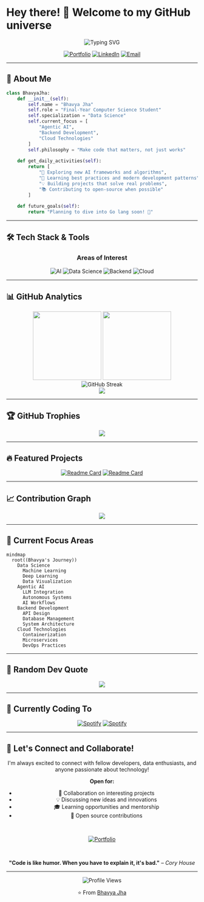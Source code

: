 # Hey there! 👋 Welcome to my GitHub universe

<div align="center">
  <img src="https://readme-typing-svg.herokuapp.com?font=Fira+Code&weight=600&size=28&pause=1000&color=6C8AE4&background=0B0F1900&center=true&vCenter=true&width=600&lines=I'm+Bhavya+Jha;Data+Science+Enthusiast;Final-Year+CS+Student;AI+%26+Backend+Explorer" alt="Typing SVG" />
</div>

<div align="center">
  
  [![Portfolio](https://img.shields.io/badge/Portfolio-FF5722?style=for-the-badge&logo=todoist&logoColor=white)](https://my-portfolio-5rq6-delta.vercel.app/)
  [![LinkedIn](https://img.shields.io/badge/LinkedIn-0077B5?style=for-the-badge&logo=linkedin&logoColor=white)](https://www.linkedin.com/in/bhavya-jha-52461b250/)
  [![Email](https://img.shields.io/badge/Gmail-D14836?style=for-the-badge&logo=gmail&logoColor=white)](mailto:bhavyajha1404@gmail.com)
  
</div>

---

## 🚀 About Me

```python
class BhavyaJha:
    def __init__(self):
        self.name = "Bhavya Jha"
        self.role = "Final-Year Computer Science Student"
        self.specialization = "Data Science"
        self.current_focus = [
            "Agentic AI", 
            "Backend Development", 
            "Cloud Technologies"
        ]
        self.philosophy = "Make code that matters, not just works"
        
    def get_daily_activities(self):
        return [
            "🔭 Exploring new AI frameworks and algorithms",
            "🌱 Learning best practices and modern development patterns",
            "💡 Building projects that solve real problems",
            "📚 Contributing to open-source when possible"
        ]
        
    def future_goals(self):
        return "Planning to dive into Go lang soon! 🐹"
```

---

## 🛠️ Tech Stack & Tools

<div align="center">

### Areas of Interest
![AI](https://img.shields.io/badge/Artificial_Intelligence-4285F4?style=for-the-badge&logo=google-assistant&logoColor=white)
![Data Science](https://img.shields.io/badge/Data_Science-FF6B6B?style=for-the-badge&logo=kaggle&logoColor=white)
![Backend](https://img.shields.io/badge/Backend_Development-4CAF50?style=for-the-badge&logo=node.js&logoColor=white)
![Cloud](https://img.shields.io/badge/Cloud_Computing-FF9800?style=for-the-badge&logo=amazon-aws&logoColor=white)

</div>

---

## 📊 GitHub Analytics

<div align="center">
  <img height="180em" src="https://github-readme-stats.vercel.app/api?username=your-username&show_icons=true&theme=tokyonight&include_all_commits=true&count_private=true"/>
  <img height="180em" src="https://github-readme-stats.vercel.app/api/top-langs/?username=your-username&layout=compact&langs_count=8&theme=tokyonight"/>
</div>

<div align="center">
  <img src="https://github-readme-streak-stats.herokuapp.com/?user=your-username&theme=tokyonight" alt="GitHub Streak" />
</div>

<div align="center">
  <img src="https://github-readme-activity-graph.vercel.app/graph?username=your-username&theme=tokyo-night&bg_color=1a1b27&color=70a5fd&line=70a5fd&point=bf91f3&area=true&hide_border=true" />
</div>

---

## 🏆 GitHub Trophies

<div align="center">
  <img src="https://github-profile-trophy.vercel.app/?username=your-username&theme=tokyonight&no-frame=true&no-bg=true&margin-w=4" />
</div>

---

## 🔥 Featured Projects

<div align="center">

[![Readme Card](https://github-readme-stats.vercel.app/api/pin/?username=your-username&repo=project-1&theme=tokyonight)](https://github.com/your-username/project-1)
[![Readme Card](https://github-readme-stats.vercel.app/api/pin/?username=your-username&repo=project-2&theme=tokyonight)](https://github.com/your-username/project-2)

</div>

---

## 📈 Contribution Graph

<div align="center">
  <img src="https://github-readme-activity-graph.vercel.app/graph?username=your-username&custom_title=Bhavya's%20GitHub%20Activity%20Graph&bg_color=0D1117&color=70a5fd&line=70a5fd&point=bf91f3&area_color=bf91f3&title_color=58a6ff&area=true" />
</div>

---

## 🎯 Current Focus Areas

```mermaid
mindmap
  root((Bhavya's Journey))
    Data Science
      Machine Learning
      Deep Learning
      Data Visualization
    Agentic AI
      LLM Integration
      Autonomous Systems
      AI Workflows
    Backend Development
      API Design
      Database Management
      System Architecture
    Cloud Technologies
      Containerization
      Microservices
      DevOps Practices
```

---

## 💭 Random Dev Quote

<div align="center">
  <img src="https://quotes-github-readme.vercel.app/api?type=horizontal&theme=tokyonight" />
</div>

---

## 🎵 Currently Coding To

<div align="center">
  
  [![Spotify](https://img.shields.io/badge/Lo--Fi_Hip_Hop-1DB954?style=for-the-badge&logo=spotify&logoColor=white)](https://open.spotify.com/playlist/37i9dQZF1DX0XUsuxWHRQd)
  [![Spotify](https://img.shields.io/badge/Deep_Focus-1DB954?style=for-the-badge&logo=spotify&logoColor=white)](https://open.spotify.com/playlist/37i9dQZF1DWZeKCadgRdKQ)
  
</div>

---

## 🤝 Let's Connect and Collaborate!

<div align="center">
  
  I'm always excited to connect with fellow developers, data enthusiasts, and anyone passionate about technology!
  
  **Open for:**
  - 🤝 Collaboration on interesting projects
  - 💡 Discussing new ideas and innovations
  - 🎓 Learning opportunities and mentorship
  - 🚀 Open source contributions
  
  <br/>
  
  [![Portfolio](https://img.shields.io/badge/Check_out_my_Portfolio-FF5722?style=for-the-badge&logo=todoist&logoColor=white)](https://my-portfolio-5rq6-delta.vercel.app/)
  
  <br/>
  
  **"Code is like humor. When you have to explain it, it's bad."** *– Cory House*
  
</div>

---

<div align="center">
  <img src="https://komarev.com/ghpvc/?username=your-username&label=Profile%20views&color=0e75b6&style=flat" alt="Profile Views" />
  
  ⭐️ From [Bhavya Jha](https://github.com/04bhavyaa)
